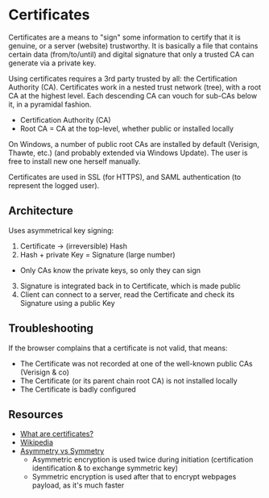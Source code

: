 # Certificates

Certificates are a means to "sign" some information to certify that it is genuine, or a server (website) trustworthy.
It is basically a file that contains certain data (from/to/until) and digital signature that only a trusted CA can generate via a private key.

Using certificates requires a 3rd party trusted by all: the Certification Authority (CA).
Certificates work in a nested trust network (tree), with a root CA at the highest level.
Each descending CA can vouch for sub-CAs below it, in a pyramidal fashion.

* Certification Authority (CA)
* Root CA = CA at the top-level, whether public or installed locally

On Windows, a number of public root CAs are installed by default (Verisign, Thawte, etc.) (and probably extended via Windows Update).
The user is free to install new one herself manually.

Certificates are used in SSL (for HTTPS), and SAML authentication (to represent the logged user).

## Architecture

Uses asymmetrical key signing:

1. Certificate -> (irreversible) Hash
2. Hash + private Key = Signature (large number)
  * Only CAs know the private keys, so only they can sign
3. Signature is integrated back in to Certificate, which is made public
4. Client can connect to a server, read the Certificate and check its Signature using a public Key

## Troubleshooting

If the browser complains that a certificate is not valid, that means:

* The Certificate was not recorded at one of the well-known public CAs (Verisign & co)
* The Certificate (or its parent chain root CA) is not installed locally
* The Certificate is badly configured

## Resources

* [What are certificates?](https://www.youtube.com/watch?v=LRMBZhdFjDI)
* [Wikipedia](https://en.wikipedia.org/wiki/Public_key_certificate)
* [Asymmetry vs Symmetry](https://stackoverflow.com/a/37791162)
  * Asymmetric encryption is used twice during initiation (certification identification & to exchange symmetric key)
  * Symmetric encryption is used after that to encrypt webpages payload, as it's much faster
